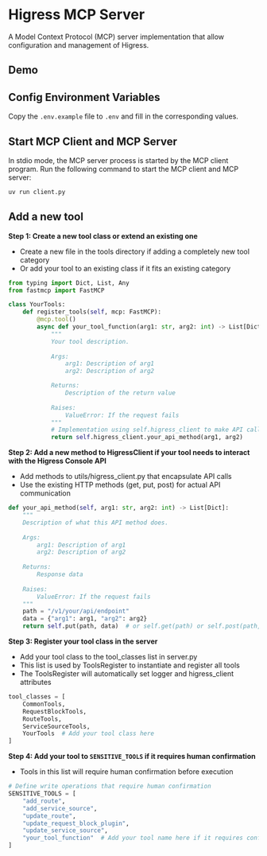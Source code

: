 # Higress MCP Server

A Model Context Protocol (MCP) server implementation that allow configuration and management of Higress.

## Demo

## Config Environment Variables

Copy the `.env.example` file to `.env` and fill in the corresponding values.

## Start MCP Client and MCP Server

In stdio mode, the MCP server process is started by the MCP client program. Run the following command to start the MCP client and MCP server:

```python
uv run client.py
```

## Add a new tool

**Step 1: Create a new tool class or extend an existing one**

- Create a new file in the tools directory if adding a completely new tool category
- Or add your tool to an existing class if it fits an existing category

```python
from typing import Dict, List, Any
from fastmcp import FastMCP

class YourTools:
    def register_tools(self, mcp: FastMCP):
        @mcp.tool()
        async def your_tool_function(arg1: str, arg2: int) -> List[Dict]:
            """
            Your tool description.
            
            Args:
                arg1: Description of arg1
                arg2: Description of arg2

            Returns:
                Description of the return value
            
            Raises:
                ValueError: If the request fails
            """
            # Implementation using self.higress_client to make API calls
            return self.higress_client.your_api_method(arg1, arg2)
```


**Step 2: Add a new method to HigressClient if your tool needs to interact with the Higress Console API**

- Add methods to utils/higress_client.py that encapsulate API calls
- Use the existing HTTP methods (get, put, post) for actual API communication


```python
def your_api_method(self, arg1: str, arg2: int) -> List[Dict]:
    """
    Description of what this API method does.
    
    Args:
        arg1: Description of arg1
        arg2: Description of arg2
        
    Returns:
        Response data
        
    Raises:
        ValueError: If the request fails
    """
    path = "/v1/your/api/endpoint"
    data = {"arg1": arg1, "arg2": arg2}
    return self.put(path, data)  # or self.get(path) or self.post(path, data)
```

**Step 3: Register your tool class in the server**

- Add your tool class to the tool_classes list in server.py
- This list is used by ToolsRegister to instantiate and register all tools
- The ToolsRegister will automatically set logger and higress_client attributes

```python
tool_classes = [
    CommonTools,
    RequestBlockTools,
    RouteTools,
    ServiceSourceTools,
    YourTools  # Add your tool class here
]
```

**Step 4: Add your tool to `SENSITIVE_TOOLS` if it requires human confirmation**

- Tools in this list will require human confirmation before execution

```python
# Define write operations that require human confirmation
SENSITIVE_TOOLS = [
    "add_route", 
    "add_service_source",
    "update_route",
    "update_request_block_plugin", 
    "update_service_source",
    "your_tool_function"  # Add your tool name here if it requires confirmation
]
```
